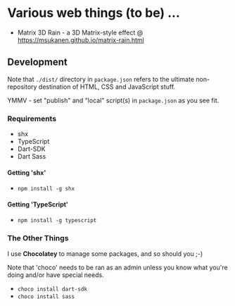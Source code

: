 # Various web things (to be) ...
* Matrix 3D Rain - a 3D Matrix-style effect @ https://msukanen.github.io/matrix-rain.html

## Development
Note that `./dist/` directory in `package.json` refers to the ultimate non-repository destination
of HTML, CSS and JavaScript stuff.

YMMV - set "publish" and "local" script(s) in `package.json` as you see fit.

### Requirements
* shx
* TypeScript
* Dart-SDK
* Dart Sass

#### Getting 'shx'
* `npm install -g shx`

#### Getting 'TypeScript'
* `npm install -g typescript`

### The Other Things
I use **Chocolatey** to manage some packages, and so should you ;-)

Note that 'choco' needs to be ran as an admin unless you know what you're doing and/or have special needs.

* `choco install dart-sdk`
* `choco install sass`
